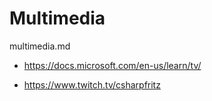 # Multimedia

multimedia.md

*   https://docs.microsoft.com/en-us/learn/tv/

*   https://www.twitch.tv/csharpfritz





